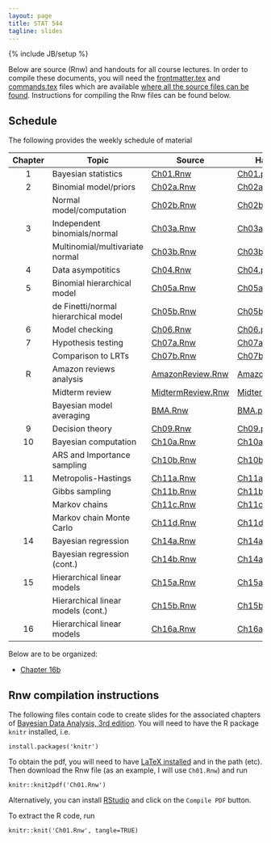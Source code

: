 ```yaml
---
layout: page
title: STAT 544
tagline: slides
---
```

{% include JB/setup %}

Below are source (Rnw) and handouts for all course lectures. 
In order to compile these documents, you will need the 
[frontmatter.tex](https://github.com/jarad/jarad.github.com/tree/master/courses/stat544/slides/frontmatter.tex)
and 
[commands.tex](https://github.com/jarad/jarad.github.com/tree/master/courses/stat544/slides/commands.tex) 
files which are available 
[where all the source files can be found](https://github.com/jarad/jarad.github.com/tree/master/courses/stat544/slides).
Instructions for compiling the Rnw files can be found below.

## Schedule

The following provides the weekly schedule of material 


|Chapter|Topic|Source|Handouts|
|:-----:|-----|---|---|
|1|Bayesian statistics|[Ch01.Rnw](Ch01/Ch01.Rnw)|[Ch01.pdf](Ch01/Ch01.pdf)|
|2|Binomial model/priors|[Ch02a.Rnw](Ch02/Ch02a.Rnw)|[Ch02a.pdf](Ch02/Ch02a.pdf)|
| |Normal model/computation|[Ch02b.Rnw](Ch02/Ch02b.Rnw)|[Ch02b.pdf](Ch02/Ch02b.pdf)|
|3|Independent binomials/normal|[Ch03a.Rnw](Ch03/Ch03a.Rnw)|[Ch03a.pdf](Ch03/Ch03a.pdf)|
| |Multinomial/multivariate normal|[Ch03b.Rnw](Ch03/Ch03b.Rnw)|[Ch03b.pdf](Ch03/Ch03b.pdf)|
|4|Data asympotitics|[Ch04.Rnw](Ch04/Ch04.Rnw)|[Ch04.pdf](Ch04/Ch04.pdf)|
|5|Binomial hierarchical model|[Ch05a.Rnw](Ch05/Ch05a.Rnw)|[Ch05a.pdf](Ch05/Ch05a.pdf)|
| |de Finetti/normal hierarchical model|[Ch05b.Rnw](Ch05/Ch05b.Rnw)|[Ch05b.pdf](Ch05/Ch05b.pdf)|
|6|Model checking|[Ch06.Rnw](Ch06/Ch06.Rnw)|[Ch06.pdf](Ch06/Ch06.pdf)|
|7|Hypothesis testing|[Ch07a.Rnw](Ch07/Ch07a.Rnw)|[Ch07a.pdf](Ch07/Ch07a.pdf)|
| |Comparison to LRTs|[Ch07b.Rnw](Ch07/Ch07b.Rnw)|[Ch07b.pdf](Ch07/Ch07b.pdf)|
|R|Amazon reviews analysis|[AmazonReview.Rnw](AmazonReviews/AmazonReviews.Rnw)|[AmazonReview.pdf](AmazonReviews/AmazonReviews.pdf)|
| |Midterm review|[MidtermReview.Rnw](MidtermReview/MidtermReview.Rnw)|[MidtermReview.pdf](MidtermReview/MidtermReview.pdf)|
| |Bayesian model averaging|[BMA.Rnw](BMA/BMA.Rnw)|[BMA.pdf](BMA/BMA.pdf)|
|9|Decision theory|[Ch09.Rnw](Ch09/Ch09.Rnw)|[Ch09.pdf](Ch09/Ch09.pdf)|
|10|Bayesian computation|[Ch10a.Rnw](Ch10/Ch10a.Rnw)|[Ch10a.pdf](Ch10/Ch10a.pdf)|
||ARS and Importance sampling|[Ch10b.Rnw](Ch10/Ch10b.Rnw)|[Ch10b.pdf](Ch10/Ch10b.pdf)|
|11|Metropolis-Hastings|[Ch11a.Rnw](Ch11/Ch11a.Rnw)|[Ch11a.pdf](Ch11/Ch11a.pdf)|
||Gibbs sampling|[Ch11b.Rnw](Ch11/Ch11b.Rnw)|[Ch11b.pdf](Ch11/Ch11b.pdf)|
||Markov chains|[Ch11c.Rnw](Ch11/Ch11c.Rnw)|[Ch11c.pdf](Ch11/Ch11c.pdf)|
||Markov chain Monte Carlo|[Ch11d.Rnw](Ch11/Ch11d.Rnw)|[Ch11d.pdf](Ch11/Ch11d.pdf)|
|14|Bayesian regression|[Ch14a.Rnw](Ch14/Ch14a.Rnw)|[Ch14a.pdf](Ch14/Ch14a.pdf)|
||Bayesian regression (cont.)|[Ch14b.Rnw](Ch14/Ch14b.Rnw)|[Ch14a.pdf](Ch14/Ch14b.pdf)|
|15|Hierarchical linear models|[Ch15a.Rnw](Ch15/Ch15a.Rnw)|[Ch15a.pdf](Ch15/Ch15a.pdf)|
||Hierarchical linear models (cont.)|[Ch15b.Rnw](Ch15/Ch15b.Rnw)|[Ch15b.pdf](Ch15/Ch15b.pdf)|
|16|Hierarchical linear models|[Ch16a.Rnw](Ch16/Ch16a.Rnw)|[Ch16a.pdf](Ch16/Ch16a.pdf)|

  
Below are to be organized:
  
- [Chapter 16b](Ch16/Ch16b.Rnw)


## Rnw compilation instructions

The following files contain code to create slides for the associated chapters of [Bayesian Data Analysis, 3rd edition](../textbook.html). You will need to have the R package `knitr` installed, i.e. 

    install.packages('knitr')

To obtain the pdf, you will need to have [LaTeX installed](http://en.wikibooks.org/wiki/LaTeX/Installation) and in the path (etc). Then download the Rnw file (as an example, I will use `Ch01.Rnw`) and run

    knitr::knit2pdf('Ch01.Rnw')

Alternatively, you can install [RStudio](http://www.rstudio.com/) and click on the `Compile PDF` button.

To extract the R code, run 

    knitr::knit('Ch01.Rnw', tangle=TRUE)
